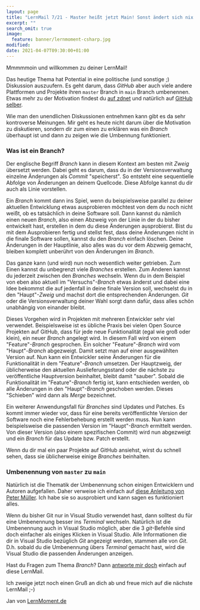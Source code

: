 ```yaml
---
layout: page
title: "LernMail 7/21 - Master heißt jetzt Main! Sonst ändert sich nix."
excerpt: ""
search_omit: true
image:
  feature: banner/lernmoment-csharp.jpg
modified:
date: 2021-04-07T09:30:00+01:00
---
```


Mmmmmoin und willkommen zu deiner LernMail!

Das heutige Thema hat Potential in eine politische (und sonstige ;) Diskussion auszuufern. Es geht darum, dass *GitHub* aber auch viele andere Plattformen und Projekte ihren `master` Branch in `main` Branch umbenennen. Etwas mehr zu der Motivation findest du [auf zdnet](https://www.zdnet.de/88382832/github-will-ab-naechsten-monat-master-durch-main-ersetzen/) und natürlich auf [GitHub selber](https://github.com/github/renaming).

Wie man den unendlichen Diskussionen entnehmen kann gibt es da sehr kontroverse Meinungen. Mir geht es heute nicht darum über die Motivation zu diskutieren, sondern dir zum einen zu erklären was ein *Branch* überhaupt ist und dann zu zeigen wie die Umbennung funktioniert.

### Was ist ein Branch?
Der englische Begriff *Branch* kann in diesem Kontext am besten mit *Zweig* übersetzt werden. Dabei geht es darum, dass du in der Versionsverwaltung einzelne Änderungen als *Commit* "speicherst". So entsteht eine sequentielle Abfolge von Änderungen an deinem Quellcode. Diese Abfolge kannst du dir auch als Linie vorstellen.

Ein *Branch* kommt dann ins Spiel, wenn du beispielsweise parallel zu deiner aktuellen Entwicklung etwas ausprobieren möchtest von dem du noch nicht weißt, ob es tatsächlich in deine Software soll. Dann kannst du nämlich einen neuen *Branch*, also einen Abzweig von der Linie in der du bisher entwickelt hast, erstellen in dem du diese Änderungen ausprobierst. Bist du mit dem Ausprobieren fertig und stellst fest, dass deine Änderungen nicht in die finale Software sollen, kannst du den *Branch* einfach löschen. Deine Änderungen in der Hauptlinie, also alles was du vor dem Abzweig gemacht, bleiben komplett unberührt von den Änderungen im *Branch*.

Das ganze kann (und wird) nun noch wesentlich weiter getrieben. Zum Einen kannst du unbegrenzt viele *Branches* erstellen. Zum Anderen kannst du jederzeit zwischen den *Branches* wechseln. Wenn du in dem Beispiel von eben also aktuell im "Versuchs"*-Branch* etwas änderst und dabei eine Idee bekommst die auf jedenfall in deine finale Version soll, wechselst du in den "Haupt"*-Zweig* und machst dort die entsprechenden Änderungen. *Git* oder die Versionsverwaltung deiner Wahl sorgt dann dafür, dass alles schön unabhängig von einander bleibt.

Dieses Vorgehen wird in Projekten mit mehreren Entwickler sehr viel verwendet. Beispielsweise ist es übliche Praxis bei vielen Open Source Projekten auf GitHub, dass für jede neue Funktionalität (egal wie groß oder klein), ein neuer *Branch* angelegt wird. In diesem Fall wird von einem "Feature"*-Branch* gesprochen. Ein solcher "Feature"*-Branch* wird vom "Haupt"-*Branch* abgezweigt. Damit setzt man auf einer ausgewählten Version auf. Nun kann ein Entwickler seine Änderungen für die Funktionalität in dem "Feature"-*Branch* umsetzen. Der Hauptzweig, der üblicherweise den aktuellen Auslieferungsstand oder die nächste zu veröffentliche Hauptversion beinhaltet, bleibt damit "sauber". Sobald die Funktionalität im "Feature"*-Branch* fertig ist, kann entschieden werden, ob alle Änderungen in den "Haupt"*-Branch* geschoben werden. Dieses "Schieben" wird dann als *Merge* bezeichnet.

Ein weiterer Anwendungsfall für *Branches* sind Updates und Patches. Es kommt immer wieder vor, dass für eine bereits veröffentlichte Version der Software noch eine Fehlerbehebung erstellt werden muss. Nun kann beispielsweise die passenden Version im "Haupt"*-Branch* ermittelt werden. Von dieser Version (also einem spezifischen Commit) wird nun abgezweigt und ein *Branch* für das Update bzw. Patch erstellt.

Wenn du dir mal ein paar Projekte auf GitHub ansiehst, wirst du schnell sehen, dass sie üblicherweise einige *Branches* beinhalten.

### Umbenennung von `master` zu `main`
Natürlich ist die Thematik der Umbenennung schon einigen Entwicklern und Autoren aufgefallen. Daher verweise ich einfach auf [diese Anleitung von Peter Müller](https://pmueller.de/github-branch-master-main/). Ich habe sie so ausprobiert und kann sagen es funktioniert alles.

Wenn du bisher Git nur in Visual Studio verwendet hast, dann solltest du für eine Umbenennung besser ins *Terminal* wechseln. Natürlich ist die Umbenennung auch in Visual Studio möglich, aber die 3 *git*-Befehle sind doch einfacher als einiges Klicken in Visual Studio. Alle Informationen die dir in Visual Studio bezüglich *Git* angezeigt werden, stammen alle von *Git*. D.h. sobald du die Umbenennung übers *Terminal* gemacht hast, wird die Visual Studio die passenden Änderungen anzeigen.

Hast du Fragen zum Thema *Branch*? Dann [antworte mir doch](mailto:jan@lernmoment.de) einfach auf diese LernMail.

Ich zweige jetzt noch einen Gruß an dich ab und freue mich auf die nächste LernMail ;-)

Jan von [LernMoment.de](https://www.lernmoment.de)
